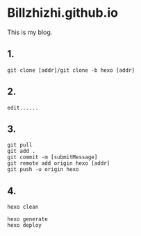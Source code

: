 # Billzhizhi.github.io
This is my blog.
## 1.
```
git clone [addr]/git clone -b hexo [addr]
```
## 2.
```
edit......
```
## 3.
```
git pull 
git add .
git commit -m [submitMessage]
git remote add origin hexo [addr]
git push -u origin hexo
```

## 4.
```
hexo clean

hexo generate
hexo deploy
```
